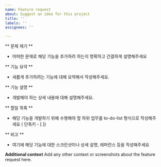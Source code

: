```yaml
---
name: Feature request
about: Suggest an idea for this project
title: ''
labels: ''
assignees: ''

---
```


** 문제 제기 ** 
- 어떠한 문제로 해당 기능을 추가하려 하는지 명확하고 간결하게 설명해주세요

** 기능 요약 **
- 새롭게 추가하려는 기능에 대해 요약해서 작성해주세요.

** 기능 설명 **
- 개발해야 하는 상세 내용에 대해 설명해주세요.

** 할일 목록 **
- 해당 기능을 개발하기 위해 수행해야 할 하위 업무를 to-do-list 형식으로 작성해주세요 ( 단축키 - [ ])

** 비고 **
- 여기에 해당 기능에 대한 스크린샷이나 상세 설명, 레퍼런스 등을 작성해주세요

**Additional context**
Add any other context or screenshots about the feature request here.
